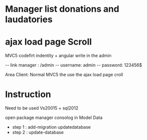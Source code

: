 # Manager list donations and laudatories
# ajax load page Scroll
MVC5 codefirt indentity + angular write in the admin

-- link manager : /admin
-- username: admin
-- password: 123456$

Area Client: Normal MVC5 the use the ajax load page croll

# Instruction
Need  to be used Vs20015 + sql2012

open package manager consolog in Model Data
+ step 1 : add-migration updatedatabase
+ step 2 : update-database
